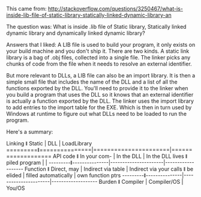 This came from: http://stackoverflow.com/questions/3250467/what-is-inside-lib-file-of-static-library-statically-linked-dynamic-library-an

The question was:
What is inside .lib file of Static library, Statically linked dynamic library and dynamically linked dynamic library?

Answers that I liked:
A LIB file is used to build your program, it only exists on your build machine and you don't ship it. There are two kinds. A static link library is a bag of .obj files, collected into a single file. The linker picks any chunks of code from the file when it needs to resolve an external identifier.

But more relevant to DLLs, a LIB file can also be an import library. It is then a simple small file that includes the name of the DLL and a list of all the functions exported by the DLL. You'll need to provide it to the linker when you build a program that uses the DLL so it knows that an external identifier is actually a function exported by the DLL. The linker uses the import library to add entries to the import table for the EXE. Which is then in turn used by Windows at runtime to figure out what DLLs need to be loaded to run the program.

Here's a summary:

Linking  ǁ Static        | DLL                  | LoadLibrary
=========ǁ===============|======================|===================
API code ǁ In your com-  | In the DLL           | In the DLL
lives    ǁ piled program |                      |
---------ǁ---------------|----------------------|-------------------
Function ǁ Direct, may   | Indirect via table   | Indirect via your
calls    ǁ be elided     | filled automatically | own function ptrs
---------ǁ---------------|----------------------|-------------------
Burden   ǁ Compiler      | Compiler/OS          | You/OS
